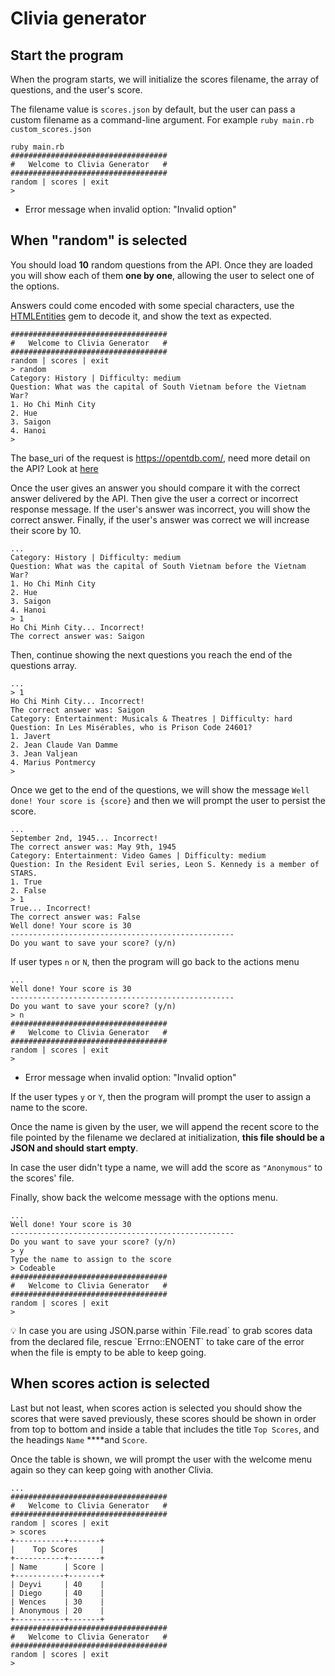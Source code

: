 # Clivia generator

## Start the program

When the program starts, we will initialize the scores filename, the array of
questions, and the user's score.

The filename value is `scores.json` by default, but the user can pass a custom
filename as a command-line argument. For example
`ruby main.rb custom_scores.json`

```
ruby main.rb
###################################
#   Welcome to Clivia Generator   #
###################################
random | scores | exit
>
```

- Error message when invalid option: "Invalid option"

## When "random" is selected

You should load **10** random questions from the API. Once they are loaded you
will show each of them **one by one**, allowing the user to select one of the
options.

Answers could come encoded with some special characters, use the
[HTMLEntities](https://www.rubydoc.info/gems/htmlentities/4.3.2/HTMLEntities)
gem to decode it, and show the text as expected.

```
###################################
#   Welcome to Clivia Generator   #
###################################
random | scores | exit
> random
Category: History | Difficulty: medium
Question: What was the capital of South Vietnam before the Vietnam War?
1. Ho Chi Minh City
2. Hue
3. Saigon
4. Hanoi
>
```

The base_uri of the request is https://opentdb.com/, need more detail
on the API? Look at [here](https://opentdb.com/api_config.php)

Once the user gives an answer you should compare it with the correct answer
delivered by the API. Then give the user a correct or incorrect response
message. If the user's answer was incorrect, you will show the correct answer.
Finally, if the user's answer was correct we will increase their score by 10.

```
...
Category: History | Difficulty: medium
Question: What was the capital of South Vietnam before the Vietnam War?
1. Ho Chi Minh City
2. Hue
3. Saigon
4. Hanoi
> 1
Ho Chi Minh City... Incorrect!
The correct answer was: Saigon
```

Then, continue showing the next questions you reach the end of the questions
array.

```
...
> 1
Ho Chi Minh City... Incorrect!
The correct answer was: Saigon
Category: Entertainment: Musicals & Theatres | Difficulty: hard
Question: In Les Misérables, who is Prison Code 24601?
1. Javert
2. Jean Claude Van Damme
3. Jean Valjean
4. Marius Pontmercy
>
```

Once we get to the end of the questions, we will show the message
`Well done! Your score is {score}` and then we will prompt the user to persist
the score.

```
...
September 2nd, 1945... Incorrect!
The correct answer was: May 9th, 1945
Category: Entertainment: Video Games | Difficulty: medium
Question: In the Resident Evil series, Leon S. Kennedy is a member of STARS.
1. True
2. False
> 1
True... Incorrect!
The correct answer was: False
Well done! Your score is 30
--------------------------------------------------
Do you want to save your score? (y/n)
```

If user types `n` or `N`, then the program will go back to the actions menu

```
...
Well done! Your score is 30
--------------------------------------------------
Do you want to save your score? (y/n)
> n
###################################
#   Welcome to Clivia Generator   #
###################################
random | scores | exit
>
```

- Error message when invalid option: "Invalid option"

If the user types `y` or `Y`, then the program will prompt the user to assign a
name to the score.

Once the name is given by the user, we will append the recent score to the file
pointed by the filename we declared at initialization, **this file should be a
JSON and should start empty**.

In case the user didn't type a name, we will add the score as `"Anonymous"` to
the scores' file.

Finally, show back the welcome message with the options menu.

```
...
Well done! Your score is 30
--------------------------------------------------
Do you want to save your score? (y/n)
> y
Type the name to assign to the score
> Codeable
###################################
#   Welcome to Clivia Generator   #
###################################
random | scores | exit
>
```

<aside> 💡 In case you are using JSON.parse within `File.read` to grab scores
data from the declared file, rescue `Errno::ENOENT` to take care of the error
when the file is empty to be able to keep going. </aside>

## When scores action is selected

Last but not least, when scores action is selected you should show the scores
that were saved previously, these scores should be shown in order from top to
bottom and inside a table that includes the title `Top Scores`, and the headings
`Name` \*\*\*\*and `Score`.

Once the table is shown, we will prompt the user with the welcome menu again so
they can keep going with another Clivia.

```
...
###################################
#   Welcome to Clivia Generator   #
###################################
random | scores | exit
> scores
+-----------+-------+
|    Top Scores     |
+-----------+-------+
| Name      | Score |
+-----------+-------+
| Deyvi     | 40    |
| Diego     | 40    |
| Wences    | 30    |
| Anonymous | 20    |
+-----------+-------+
###################################
#   Welcome to Clivia Generator   #
###################################
random | scores | exit
>
```
